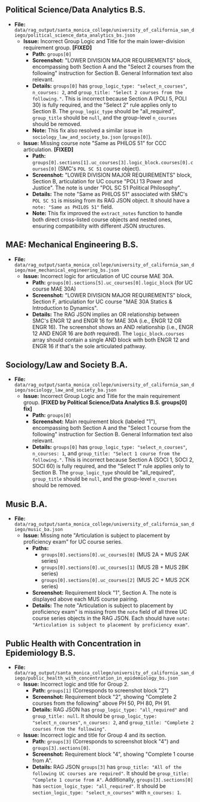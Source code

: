 ## Political Science/Data Analytics B.S.

*   **File:** `data/rag_output/santa_monica_college/university_of_california_san_diego/political_science_data_analytics_bs.json`
    *   **Issue:** Incorrect Group Logic and Title for the main lower-division requirement group. **[FIXED]**
        *   **Path:** `groups[0]`
        *   **Screenshot:** "LOWER DIVISION MAJOR REQUIREMENTS" block, encompassing both Section A and the "Select 2 courses from the following" instruction for Section B. General Information text also relevant.
        *   **Details:** `groups[0]` has `group_logic_type: "select_n_courses"`, `n_courses: 2`, and `group_title: "Select 2 courses from the following."`. This is incorrect because Section A (POLI 5, POLI 30) is fully required, and the "Select 2" rule applies only to Section B. The `group_logic_type` should be "all_required", `group_title` should be `null`, and the group-level `n_courses` should be removed.
        *   **Note:** This fix also resolved a similar issue in `sociology_law_and_society_ba.json` (`groups[0]`).
    *   **Issue:** Missing course note "Same as PHILOS 51" for CCC articulation. **[FIXED]**
        *   **Path:** `groups[0].sections[1].uc_courses[3].logic_block.courses[0].courses[0]` (SMC's `POL SC 51` course object).
        *   **Screenshot:** "LOWER DIVISION MAJOR REQUIREMENTS" block, Section B, articulation for UC course "POLI 13 Power and Justice". The note is under "POL SC 51 Political Philosophy".
        *   **Details:** The note "Same as PHILOS 51" associated with SMC's `POL SC 51` is missing from its RAG JSON object. It should have a `note: "Same as PHILOS 51"` field.
        *   **Note:** This fix improved the `extract_notes` function to handle both direct cross-listed course objects and nested ones, ensuring compatibility with different JSON structures.

## MAE: Mechanical Engineering B.S.

*   **File:** `data/rag_output/santa_monica_college/university_of_california_san_diego/mae_mechanical_engineering_bs.json`
    *   **Issue:** Incorrect logic for articulation of UC course MAE 30A.
        *   **Path:** `groups[0].sections[5].uc_courses[0].logic_block` (for UC course MAE 30A)
        *   **Screenshot:** "LOWER DIVISION MAJOR REQUIREMENTS" block, Section F, articulation for UC course "MAE 30A Statics & Introduction to Dynamics".
        *   **Details:** The RAG JSON implies an OR relationship between SMC's ENGR 12 and ENGR 16 for MAE 30A (i.e., ENGR 12 OR ENGR 16). The screenshot shows an AND relationship (i.e., ENGR 12 AND ENGR 16 are *both* required). The `logic_block.courses` array should contain a single AND block with both ENGR 12 and ENGR 16 if that's the sole articulated pathway.

## Sociology/Law and Society B.A.

*   **File:** `data/rag_output/santa_monica_college/university_of_california_san_diego/sociology_law_and_society_ba.json`
    *   **Issue:** Incorrect Group Logic and Title for the main requirement group. **[FIXED by Political Science/Data Analytics B.S. groups[0] fix]**
        *   **Path:** `groups[0]`
        *   **Screenshot:** Main requirement block (labeled "1"), encompassing both Section A and the "Select 1 course from the following" instruction for Section B. General Information text also relevant.
        *   **Details:** `groups[0]` has `group_logic_type: "select_n_courses"`, `n_courses: 1`, and `group_title: "Select 1 course from the following."`. This is incorrect because Section A (SOCI 1, SOCI 2, SOCI 60) is fully required, and the "Select 1" rule applies only to Section B. The `group_logic_type` should be "all_required", `group_title` should be `null`, and the group-level `n_courses` should be removed.

## Music B.A.

*   **File:** `data/rag_output/santa_monica_college/university_of_california_san_diego/music_ba.json`
    *   **Issue:** Missing note "Articulation is subject to placement by proficiency exam" for UC course series.
        *   **Paths:**
            *   `groups[0].sections[0].uc_courses[0]` (MUS 2A + MUS 2AK series)
            *   `groups[0].sections[0].uc_courses[1]` (MUS 2B + MUS 2BK series)
            *   `groups[0].sections[0].uc_courses[2]` (MUS 2C + MUS 2CK series)
        *   **Screenshot:** Requirement block "1", Section A. The note is displayed above each MUS course pairing.
        *   **Details:** The note "Articulation is subject to placement by proficiency exam" is missing from the `note` field of all three UC course series objects in the RAG JSON. Each should have `note: "Articulation is subject to placement by proficiency exam"`.

## Public Health with Concentration in Epidemiology B.S.

*   **File:** `data/rag_output/santa_monica_college/university_of_california_san_diego/public_health_with_concentration_in_epidemiology_bs.json`
    *   **Issue:** Incorrect logic and title for Group 2.
        *   **Path:** `groups[1]` (Corresponds to screenshot block "2")
        *   **Screenshot:** Requirement block "2", showing "Complete 2 courses from the following" above PH 50, PH 80, PH 91.
        *   **Details:** RAG JSON has `group_logic_type: "all_required"` and `group_title: null`. It should be `group_logic_type: "select_n_courses"`, `n_courses: 2`, and `group_title: "Complete 2 courses from the following"`.
    *   **Issue:** Incorrect logic and title for Group 4 and its section.
        *   **Path:** `groups[3]` (Corresponds to screenshot block "4") and `groups[3].sections[0]`.
        *   **Screenshot:** Requirement block "4", showing "Complete 1 course from A".
        *   **Details:** RAG JSON `groups[3]` has `group_title: "All of the following UC courses are required"`. It should be `group_title: "Complete 1 course from A"`. Additionally, `groups[3].sections[0]` has `section_logic_type: "all_required"`. It should be `section_logic_type: "select_n_courses"` with `n_courses: 1`.
